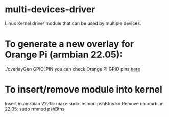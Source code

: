 # multi-devices-driver
Linux Kernel driver module that can be used by multiple devices.

# To generate a new overlay for Orange Pi (armbian 22.05):
./overlayGen GPIO_PIN
you can check Orange Pi GPIO pins <a href=“https://allwincnc.github.io/wiring.html“>here</a>

# To insert/remove module into kernel
Insert in amrbian 22.05:
make
sudo insmod pshBtns.ko
Remove on amrbian 22.05:
sudo rmmod pshBtns

